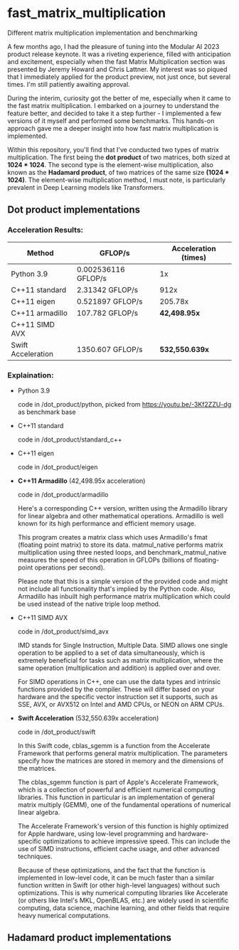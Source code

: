# fast_matrix_multiplication
Different matrix multiplication implementation and benchmarking


A few months ago, I had the pleasure of tuning into the Modular AI 2023 product release keynote. It was a riveting experience, filled with anticipation and excitement, especially when the fast Matrix Multiplication section was presented by Jeremy Howard and Chris Lattner. My interest was so piqued that I immediately applied for the product preview, not just once, but several times. I'm still patiently awaiting approval.


During the interim, curiosity got the better of me, especially when it came to the fast matrix multiplication. I embarked on a journey to understand the feature better, and decided to take it a step further - I implemented a few versions of it myself and performed some benchmarks. This hands-on approach gave me a deeper insight into how fast matrix multiplication is implemented.


Within this repository, you'll find that I've conducted two types of matrix multiplication. The first being the __dot product__ of two matrices, both sized at __1024 * 1024__. The second type is the element-wise multiplication, also known as the __Hadamard product__, of two matrices of the same size __(1024 * 1024)__. The element-wise multiplication method, I must note, is particularly prevalent in Deep Learning models like Transformers.


## Dot product implementations


### Acceleration Results:
| Method           | GFLOP/s                       |  Acceleration (times)  |
| --------         | --------                      | ------         |
| Python 3.9       | 0.002536116 GFLOP/s |     1x         |
| C++11 standard   | 2.31342 GFLOP/s               |     912x       |
| C++11 eigen      | 0.521897 GFLOP/s              |     205.78x    |
| C++11 armadillo  | 107.782 GFLOP/s               |     __42,498.95x__ |
| C++11 SIMD AVX   | 
| Swift Acceleration| 1350.607 GFLOP/s             |     __532,550.639x__|


### Explaination:

* Python 3.9

  code in /dot_product/python, picked from https://youtu.be/-3Kf2ZZU-dg as benchmark base
  
  
* C++11 standard

  code in /dot_product/standard_c++
  
  
* C++11 eigen

  code in /dot_product/eigen
  
  
* __C++11 Armadillo__ (42,498.95x acceleration)

  code in /dot_product/armadillo

  Here's a corresponding C++ version, written using the Armadillo library for linear algebra and other mathematical operations. Armadillo is well known for its high performance and efficient memory usage.

  This program creates a matrix class which uses Armadillo's fmat (floating point matrix) to store its data. matmul_native performs matrix multiplication using three nested loops, and benchmark_matmul_native measures the speed of this operation in GFLOPs (billions of floating-point operations per second).

  Please note that this is a simple version of the provided code and might not include all functionality that's implied by the Python code. Also, Armadillo has inbuilt high performance matrix multiplication which could be used instead of the native triple loop method.
  
  
* C++11 SIMD AVX

  code in /dot_product/simd_avx

  IMD stands for Single Instruction, Multiple Data. SIMD allows one single operation to be applied to a set of data simultaneously, which is extremely beneficial for tasks such as matrix multiplication, where the same operation (multiplication and addition) is applied over and over.

  For SIMD operations in C++, one can use the data types and intrinsic functions provided by the compiler. These will differ based on your hardware and the specific vector instruction set it supports, such as SSE, AVX, or AVX512 on Intel and AMD CPUs, or NEON on ARM CPUs.


  
* __Swift Acceleration__ (532,550.639x acceleration)

  code in /dot_product/swift

  In this Swift code, cblas_sgemm is a function from the Accelerate Framework that performs general matrix multiplication. The parameters specify how the matrices are stored in memory and the dimensions of the matrices.


  The cblas_sgemm function is part of Apple's Accelerate Framework, which is a collection of powerful and efficient numerical computing libraries. This function in particular is an implementation of general matrix multiply (GEMM), one of the fundamental operations of numerical linear algebra.


  The Accelerate Framework's version of this function is highly optimized for Apple hardware, using low-level programming and hardware-specific optimizations to achieve impressive speed. This can include the use of SIMD instructions, efficient cache usage, and other advanced techniques.


  Because of these optimizations, and the fact that the function is implemented in low-level code, it can be much faster than a similar function written in Swift (or other high-level languages) without such optimizations. This is why numerical computing libraries like Accelerate (or others like Intel's MKL, OpenBLAS, etc.) are widely used in scientific computing, data science, machine learning, and other fields that require heavy numerical computations.
  
  
  




## Hadamard product implementations



